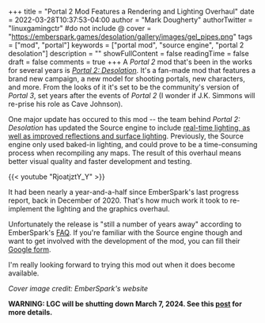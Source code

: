 +++
title = "Portal 2 Mod Features a Rendering and Lighting Overhaul"
date = 2022-03-28T10:37:53-04:00
author = "Mark Dougherty"
authorTwitter = "linuxgamingctr" #do not include @
cover = "https://emberspark.games/desolation/gallery/images/gel_pipes.png"
tags = ["mod", "portal"]
keywords = ["portal mod", "source engine", "portal 2 desolation"]
description = ""
showFullContent = false
readingTime = false
draft = false
comments = true
+++
A *Portal 2* mod that's been in the works for several years is [*Portal 2: Desolation*](https://emberspark.games/desolation/). It's a fan-made mod that features a brand new campaign, a new model for shooting portals, new characters, and more. From the looks of it it's set to be the community's version of *Portal 3*, set years after the events of *Portal 2* (I wonder if J.K. Simmons will re-prise his role as Cave Johnson).

One major update has occured to this mod -- the team behind *Portal 2: Desolation* has updated the Source engine to include [real-time lighting, as well as improved reflections and surface lighting](https://emberspark.games/desolation/news/mar2022/). Previously, the Source engine only used baked-in lighting, and could prove to be a time-consuming process when recompiling any maps. The result of this overhaul means better visual quality and faster development and testing.

{{< youtube "RjoatjztY_Y" >}}

It had been nearly a year-and-a-half since EmberSpark's last progress report, back in December of 2020. That's how much work it took to re-implement the lighting and the graphics overhaul.

Unfortunately the release is "still a number of years away" according to EmberSpark's [FAQ](https://emberspark.games/desolation/faq/). If you're familiar with the Source engine though and want to get involved with the development of the mod, you can fill their [Google form](https://forms.gle/vhXXfKyuqCucMLN89).

I'm really looking forward to trying this mod out when it does become available.

*Cover image credit: EmberSpark's website*

**WARNING: LGC will be shutting down March 7, 2024. See this [post](https://linuxgamingcentral.com/posts/the-end-of-lgc/) for more details.**
